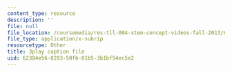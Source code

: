 ```yaml
---
content_type: resource
description: ''
file: null
file_location: /coursemedia/res-tll-004-stem-concept-videos-fall-2013/62384e56829350fb81b53b1bf54ec5e2_0BDi0d1j7u0.vtt
file_type: application/x-subrip
resourcetype: Other
title: 3play caption file
uid: 62384e56-8293-50fb-81b5-3b1bf54ec5e2
---
```

